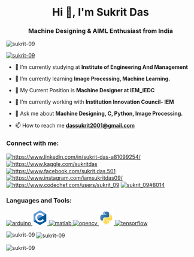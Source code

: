 <h1 align="center">Hi 👋, I'm Sukrit Das</h1>
<h3 align="center">Machine Designing & AIML Enthusiast from India</h3>

<p align="left"> <img src="https://komarev.com/ghpvc/?username=sukrit-09&label=Profile%20views&color=0e75b6&style=flat" alt="sukrit-09" /> </p>

<p align="left"> <a href="https://github.com/ryo-ma/github-profile-trophy"><img src="https://github-profile-trophy.vercel.app/?username=sukrit-09" alt="sukrit-09" /></a> </p>

- 🔭 I’m currently studying at **Institute of Engineering And Management**

- 🌱 I’m currently learning **Image Processing, Machine Learning.**

- 🤝 My Current Position is **Machine Designer at IEM_IEDC**

- 🔭 I’m currently working with **Institution Innovation Council- IEM**

- 💬 Ask me about **Machine Designing, C, Python, Image Processing.**

- 📫 How to reach me **dassukrit2001@gmail.com**

<h3 align="left">Connect with me:</h3>
<p align="left">
<a href="https://linkedin.com/in/https://www.linkedin.com/in/sukrit-das-a81099254/" target="blank"><img align="center" src="https://raw.githubusercontent.com/rahuldkjain/github-profile-readme-generator/master/src/images/icons/Social/linked-in-alt.svg" alt="https://www.linkedin.com/in/sukrit-das-a81099254/" height="30" width="40" /></a>
<a href="https://kaggle.com/https://www.kaggle.com/sukritdas" target="blank"><img align="center" src="https://raw.githubusercontent.com/rahuldkjain/github-profile-readme-generator/master/src/images/icons/Social/kaggle.svg" alt="https://www.kaggle.com/sukritdas" height="30" width="40" /></a>
<a href="https://fb.com/https://www.facebook.com/sukrit.das.501" target="blank"><img align="center" src="https://raw.githubusercontent.com/rahuldkjain/github-profile-readme-generator/master/src/images/icons/Social/facebook.svg" alt="https://www.facebook.com/sukrit.das.501" height="30" width="40" /></a>
<a href="https://instagram.com/https://www.instagram.com/iamsukritdas09/" target="blank"><img align="center" src="https://raw.githubusercontent.com/rahuldkjain/github-profile-readme-generator/master/src/images/icons/Social/instagram.svg" alt="https://www.instagram.com/iamsukritdas09/" height="30" width="40" /></a>
<a href="https://www.codechef.com/users/https://www.codechef.com/users/sukrit_09" target="blank"><img align="center" src="https://cdn.jsdelivr.net/npm/simple-icons@3.1.0/icons/codechef.svg" alt="https://www.codechef.com/users/sukrit_09" height="30" width="40" /></a>
<a href="https://discord.gg/sukrit_09#8014" target="blank"><img align="center" src="https://raw.githubusercontent.com/rahuldkjain/github-profile-readme-generator/master/src/images/icons/Social/discord.svg" alt="sukrit_09#8014" height="30" width="40" /></a>
</p>

<h3 align="left">Languages and Tools:</h3>
<p align="left"> <a href="https://www.arduino.cc/" target="_blank" rel="noreferrer"> <img src="https://cdn.worldvectorlogo.com/logos/arduino-1.svg" alt="arduino" width="40" height="40"/> </a> <a href="https://www.cprogramming.com/" target="_blank" rel="noreferrer"> <img src="https://raw.githubusercontent.com/devicons/devicon/master/icons/c/c-original.svg" alt="c" width="40" height="40"/> </a> <a href="https://www.mathworks.com/" target="_blank" rel="noreferrer"> <img src="https://upload.wikimedia.org/wikipedia/commons/2/21/Matlab_Logo.png" alt="matlab" width="40" height="40"/> </a> <a href="https://opencv.org/" target="_blank" rel="noreferrer"> <img src="https://www.vectorlogo.zone/logos/opencv/opencv-icon.svg" alt="opencv" width="40" height="40"/> </a> <a href="https://www.python.org" target="_blank" rel="noreferrer"> <img src="https://raw.githubusercontent.com/devicons/devicon/master/icons/python/python-original.svg" alt="python" width="40" height="40"/> </a> <a href="https://www.tensorflow.org" target="_blank" rel="noreferrer"> <img src="https://www.vectorlogo.zone/logos/tensorflow/tensorflow-icon.svg" alt="tensorflow" width="40" height="40"/> </a> </p>

<p><img align="left" src="https://github-readme-stats.vercel.app/api/top-langs?username=sukrit-09&show_icons=true&locale=en&layout=compact" alt="sukrit-09" /></p>

<p>&nbsp;<img align="center" src="https://github-readme-stats.vercel.app/api?username=sukrit-09&show_icons=true&locale=en" alt="sukrit-09" /></p>

<p><img align="center" src="https://github-readme-streak-stats.herokuapp.com/?user=sukrit-09&" alt="sukrit-09" /></p>
